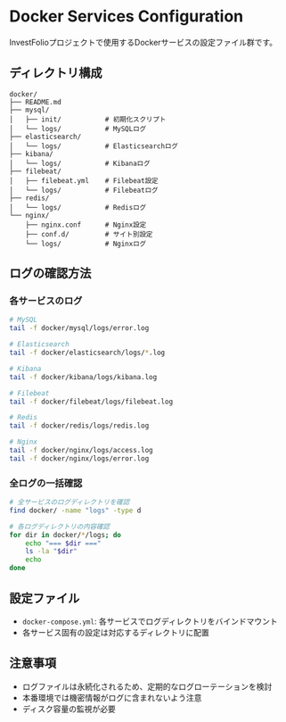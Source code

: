 # Docker Services Configuration

InvestFolioプロジェクトで使用するDockerサービスの設定ファイル群です。

## ディレクトリ構成

```
docker/
├── README.md
├── mysql/
│   ├── init/           # 初期化スクリプト
│   └── logs/           # MySQLログ
├── elasticsearch/
│   └── logs/           # Elasticsearchログ
├── kibana/
│   └── logs/           # Kibanaログ
├── filebeat/
│   ├── filebeat.yml    # Filebeat設定
│   └── logs/           # Filebeatログ
├── redis/
│   └── logs/           # Redisログ
└── nginx/
    ├── nginx.conf      # Nginx設定
    ├── conf.d/         # サイト別設定
    └── logs/           # Nginxログ
```

## ログの確認方法

### 各サービスのログ

```bash
# MySQL
tail -f docker/mysql/logs/error.log

# Elasticsearch
tail -f docker/elasticsearch/logs/*.log

# Kibana
tail -f docker/kibana/logs/kibana.log

# Filebeat
tail -f docker/filebeat/logs/filebeat.log

# Redis
tail -f docker/redis/logs/redis.log

# Nginx
tail -f docker/nginx/logs/access.log
tail -f docker/nginx/logs/error.log
```

### 全ログの一括確認

```bash
# 全サービスのログディレクトリを確認
find docker/ -name "logs" -type d

# 各ログディレクトリの内容確認
for dir in docker/*/logs; do
    echo "=== $dir ==="
    ls -la "$dir"
    echo
done
```

## 設定ファイル

- `docker-compose.yml`: 各サービスでログディレクトリをバインドマウント
- 各サービス固有の設定は対応するディレクトリに配置

## 注意事項

- ログファイルは永続化されるため、定期的なログローテーションを検討
- 本番環境では機密情報がログに含まれないよう注意
- ディスク容量の監視が必要